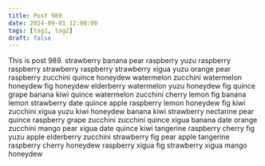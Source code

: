 ```yaml
---
title: Post 989
date: 2024-09-01 12:00:00
tags: [tag1, tag2]
draft: false
---
```

This is post 989.
strawberry
banana
pear
raspberry
yuzu
raspberry
raspberry
strawberry
raspberry
strawberry
xigua
yuzu
orange
pear
raspberry
zucchini
quince
honeydew
watermelon
zucchini
watermelon
honeydew
fig
honeydew
elderberry
watermelon
yuzu
honeydew
fig
quince
grape
banana
kiwi
quince
watermelon
zucchini
cherry
lemon
fig
banana
lemon
strawberry
date
quince
apple
raspberry
lemon
honeydew
fig
kiwi
zucchini
xigua
yuzu
kiwi
honeydew
banana
kiwi
strawberry
nectarine
pear
quince
raspberry
grape
zucchini
zucchini
quince
xigua
banana
date
orange
zucchini
mango
pear
xigua
date
quince
kiwi
tangerine
raspberry
cherry
fig
yuzu
apple
elderberry
zucchini
strawberry
fig
pear
apple
tangerine
raspberry
cherry
honeydew
raspberry
xigua
fig
strawberry
xigua
mango
honeydew
